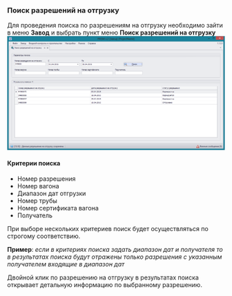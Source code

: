 ﻿
### Поиск разрешений на отгрузку
Для проведения поиска по разрешениям на отгрузку необходимо зайти в меню **Завод** и выбрать пункт меню **Поиск разрешений на отгрузку**
![_mill_release_note_search.png](_mill_release_note_search.png "")
#### Критерии поиска
* Номер разрешения
* Номер вагона
* Диапазон дат отгрузки
* Номер трубы
* Номер сертификата вагона
* Получатель

При выборе нескольких критериев поиск будет осуществляться по строгому соответствию.

**Пример**: *если в критериях поиска задать диапазон дат и получателя то в результатах поиска будут отражены только разрешения с указанным получателем входящие в диапазон дат*

Двойной клик по разрешению на отгрузку в результатах поиска открывает детальную информацию по выбранному разрешению.


